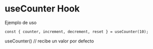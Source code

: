 # useCounter Hook

Ejemplo de uso

```
const { counter, increment, decrement, reset } = useCounter(10);

```

useCounter() // recibe un valor por defecto
